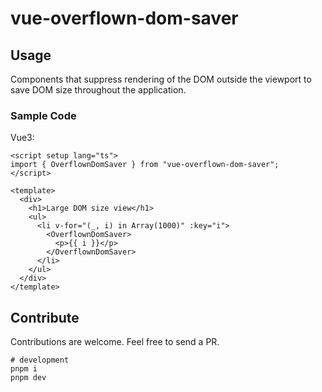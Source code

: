 # vue-overflown-dom-saver

## Usage

Components that suppress rendering of the DOM outside the viewport to save DOM size throughout the application.

### Sample Code

Vue3:

```vue
<script setup lang="ts">
import { OverflownDomSaver } from "vue-overflown-dom-saver";
</script>

<template>
  <div>
    <h1>Large DOM size view</h1>
    <ul>
      <li v-for="(_, i) in Array(1000)" :key="i">
        <OverflownDomSaver>
          <p>{{ i }}</p>
        </OverflownDomSaver>
      </li>
    </ul>
  </div>
</template>
```

## Contribute

Contributions are welcome. Feel free to send a PR.

```
# development
pnpm i
pnpm dev
```
